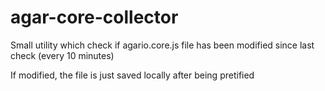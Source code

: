 # agar-core-collector

Small utility which check if agario.core.js file has been modified since last check (every 10 minutes)

If modified, the file is just saved locally after being pretified
